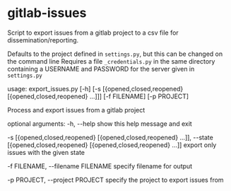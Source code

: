 # gitlab-issues

Script to export issues from a gitlab project to a csv file for dissemination/reporting.

Defaults to the project defined in `settings.py`, but this can be changed on the command line
Requires a file `_credentials.py` in the same directory containing a USERNAME and PASSWORD for the server given in `settings.py`


usage: export_issues.py [-h]
                        [-s [{opened,closed,reopened} [{opened,closed,reopened} ...]]]
                        [-f FILENAME]
                        [-p PROJECT]

Process and export issues from a gitlab project

optional arguments:
  -h, --help            show this help message and exit

  -s [{opened,closed,reopened} [{opened,closed,reopened} ...]], --state [{opened,closed,reopened} [{opened,closed,reopened} ...]]
                        export only issues with the given state

  -f FILENAME, --filename FILENAME
                        specify filename for output

  -p PROJECT, --project PROJECT
                        specify the project to export issues from
